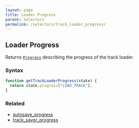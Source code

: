 ```yaml
---
layout: page
title: Loader Progress
parent: Selectors
permalink: /selectors/track_loader_progress/
---
```


## Loader Progress

Returns [`Progress`](../External/progress.js) describing the progress of the track loader.

### Syntax

```js
function getTrackLoaderProgress(state) {
  return state.progress["LOAD_TRACK"];
}
```

### Related

- [autosave_progress](./autosave_progress.md)
- [track_saver_progress](./track_saver_progress.md)

